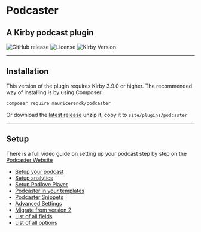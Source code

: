 # Podcaster 
## A Kirby podcast plugin

![GitHub release](https://img.shields.io/github/release/mauricerenck/podcaster.svg?maxAge=1800) ![License](https://img.shields.io/github/license/mashape/apistatus.svg) ![Kirby Version](https://img.shields.io/badge/Kirby-3.9%2B-black.svg)

---

## Installation

This version of the plugin requires Kirby 3.9.0 or higher. The recommended way of installing is by using Composer:

```bash
composer require mauricerenck/podcaster
```

Or  download the [latest release](https://github.com/mauricerenck/podcaster/releases) unzip it, copy it to `site/plugins/podcaster`

---

## Setup

There is a full video guide on setting up your podcast step by step on the [Podcaster Website](https://podcaster-plugin.com)

* [Setup your podcast](docs/setup.md)
* [Setup analytics](docs/analytics.md)
* [Setup Podlove Player](docs/podlove.md)
* [Podcaster in your templates](docs/templates.md)
* [Podcaster Snippets](docs/snippets.md)
* [Advanced Settings](docs/advanced-settings.md)
* [Migrate from version 2](docs/migration-v2-v3.md)
* [List of all fields](docs/fields.md)
* [List of all options](docs/options.md)
